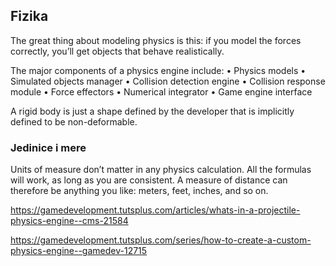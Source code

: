 ## Fizika

The great thing about modeling physics is this: if you model the forces correctly, you’ll get objects that behave realistically.

The major components of a physics engine include:
• Physics models
• Simulated objects manager
• Collision detection engine
• Collision response module
• Force effectors
• Numerical integrator
• Game engine interface

A rigid body is just a shape defined by the developer that is implicitly defined to be non-deformable. 

### Jedinice i mere

Units of measure don’t matter in any physics calculation. All the formulas will work, as long as you are consistent. A measure of distance can therefore be anything you like: meters, feet, inches, and so on.

https://gamedevelopment.tutsplus.com/articles/whats-in-a-projectile-physics-engine--cms-21584

https://gamedevelopment.tutsplus.com/series/how-to-create-a-custom-physics-engine--gamedev-12715
